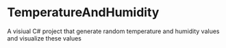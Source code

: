 # TemperatureAndHumidity
A visiual C# project that generate random temperature and humidity values and visualize these values
